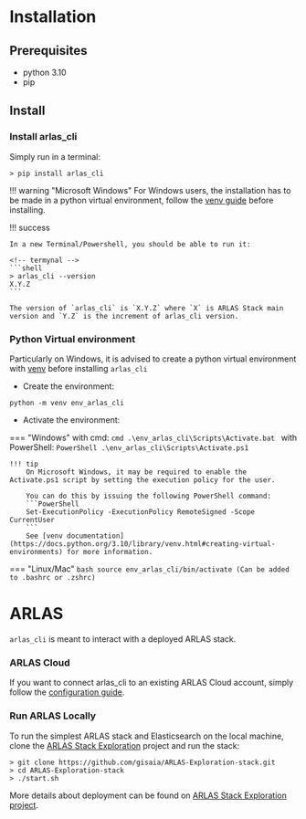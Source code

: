 # Installation

## Prerequisites

- python 3.10
- pip 

## Install

### Install arlas_cli
Simply run in a terminal:

<!-- termynal -->
```shell
> pip install arlas_cli
```

!!! warning "Microsoft Windows"
    For Windows users, the installation has to be made in a python virtual environment, follow the [venv guide](#python-virtual-environment) before installing.

!!! success

    In a new Terminal/Powershell, you should be able to run it:
    
    <!-- termynal -->
    ```shell
    > arlas_cli --version
    X.Y.Z
    ```

    The version of `arlas_cli` is `X.Y.Z` where `X` is ARLAS Stack main version and `Y.Z` is the increment of arlas_cli version.

### Python Virtual environment

Particularly on Windows, it is advised to create a python virtual environment with [venv](https://docs.python.org/3.10/library/venv.html#creating-virtual-environments) before installing `arlas_cli`

- Create the environment:
```shell
python -m venv env_arlas_cli
```

- Activate the environment:

=== "Windows"
    with cmd:
    ```cmd
    .\env_arlas_cli\Scripts\Activate.bat
    ```
    with PowerShell:
    ```PowerShell
    .\env_arlas_cli\Scripts\Activate.ps1
    ```

    !!! tip
        On Microsoft Windows, it may be required to enable the Activate.ps1 script by setting the execution policy for the user. 

        You can do this by issuing the following PowerShell command:
        ```PowerShell
        Set-ExecutionPolicy -ExecutionPolicy RemoteSigned -Scope CurrentUser
        ```
        See [venv documentation](https://docs.python.org/3.10/library/venv.html#creating-virtual-environments) for more information.

=== "Linux/Mac"
    ```bash
    source env_arlas_cli/bin/activate (Can be added to .bashrc or .zshrc)
    ```

# ARLAS

`arlas_cli` is meant to interact with a deployed ARLAS stack. 

### ARLAS Cloud

If you want to connect arlas_cli to an existing ARLAS Cloud account, simply follow the [configuration guide](configuration.md#arlas-cloud-configuration).

### Run ARLAS Locally

To run the simplest ARLAS stack and Elasticsearch on the local machine, clone the [ARLAS Stack Exploration](https://github.com/gisaia/ARLAS-Exploration-stack) project and run the stack:

<!-- termynal -->
```shell
> git clone https://github.com/gisaia/ARLAS-Exploration-stack.git
> cd ARLAS-Exploration-stack
> ./start.sh
```

More details about deployment can be found on [ARLAS Stack Exploration project](https://github.com/gisaia/ARLAS-Exploration-stack).
